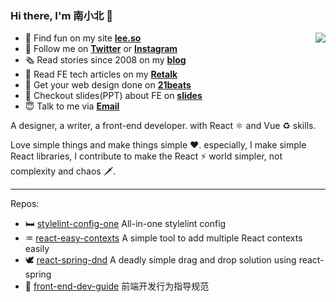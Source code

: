 ### Hi there, I'm 南小北 👋

<img align="right" src="https://github-readme-stats.vercel.app/api?username=nanxiaobei&title_color=fff&text_color=fff&icon_color=ccc&bg_color=000&hide_title=true&show_icons=true" />

- 🍭 Find fun on my site [**lee.so**](https://lee.so/)
- 🌱 Follow me on [**Twitter**](https://twitter.com/nanxiaobei) or [**Instagram**](https://www.instagram.com/nan.xiaobei/)
- 🗞 Read stories since 2008 on my [**blog**](https://lee.so/blog)
- 📔 Read FE tech articles on my [**Retalk**](https://www.zhihu.com/column/c_1386709004823998464)
- 💯 Get your web design done on [**21beats**](https://21beats.com/)
- 🧭 Checkout slides(PPT) about FE on [**slides**](https://slides.com/retalk)
- 😇 Talk to me via [**Email**](mailto:nanxiaobei@gmail.com)

A designer, a writer, a front-end developer. with React ⚛️ and Vue ♻️ skills.

Love simple things and make things simple ❤️. especially, I make simple React libraries, I contribute to make the React ⚡️ world simpler, not complexity and chaos 🗡.

---

Repos:

- 🛏 [stylelint-config-one](https://github.com/nanxiaobei/stylelint-config-one) All-in-one stylelint config
- ♒ [react-easy-contexts](https://github.com/nanxiaobei/react-easy-contexts) A simple tool to add multiple React contexts easily
- 🕊 [react-spring-dnd](https://github.com/nanxiaobei/react-spring-dnd) A deadly simple drag and drop solution using react-spring
- 🦋 [front-end-dev-guide](https://github.com/nanxiaobei/front-end-dev-guide) 前端开发行为指导规范

